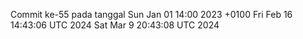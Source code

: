 Commit ke-55 pada tanggal Sun Jan 01 14:00 2023 +0100
Fri Feb 16 14:43:06 UTC 2024
Sat Mar  9 20:43:08 UTC 2024

